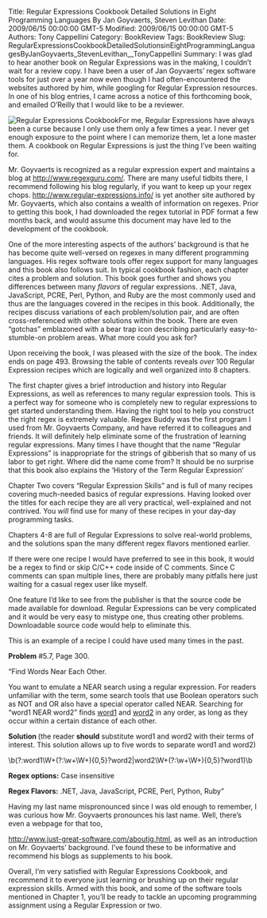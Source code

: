 Title: Regular Expressions Cookbook Detailed Solutions in Eight Programming Languages  By Jan Goyvaerts, Steven Levithan
Date: 2009/06/15 00:00:00 GMT-5
Modified: 2009/06/15 00:00:00 GMT-5
Authors: Tony Cappellini
Category: BookReview
Tags: BookReview
Slug: RegularExpressionsCookbookDetailedSolutionsinEightProgrammingLanguagesByJanGoyvaerts_StevenLevithan__TonyCappellini
Summary: I was glad to hear another book on Regular Expressions was in the making, I couldn’t wait for a review copy. I have been a user of Jan Goyvaerts’ regex software tools for just over a year now even though I had often-encountered the websites authored by him, while googling for Regular Expression resources. In one of his blog entries, I came across a notice of this forthcoming book, and emailed O’Reilly that I would like to be a reviewer. 


<p><img class="image-left" src="../images/2009/RegexCookbook.gif/image_preview" alt="Regular Expressions Cookbook" />For me, Regular Expressions 
have always been a curse because I only use them only a few times a 
year. I never get enough exposure to the point where I can memorize 
them, let a lone master them. A cookbook on Regular Expressions is just 
the thing I’ve been waiting for.</p>
<p>Mr. Goyvaerts is recognized 
as a regular expression expert and maintains a blog at <a href="http://www.regexguru.com/" target="_blank"><u>http://www.regexguru.com/</u></a>. There are many useful tidbits there, 
I recommend following his blog regularly, if you want to keep up your 
regex chops. <a href="http://www.regular-expressions.info/" target="_blank"><u>http://www.regular-expressions.info/</u></a> is yet another site authored by Mr. 
Goyvaerts, which also contains a wealth of information on regexes. Prior 
to getting this book, I had downloaded the regex tutorial in PDF format 
a few months back, and would assume this document may have led to the 
development of the cookbook.</p>
<p>One of the more interesting 
aspects of the authors’ background is that he has become quite well-versed 
on regexes in many different programming languages. His regex software 
tools offer regex support for many languages and this book also follows 
suit. In typical cookbook fashion, each chapter cites a problem and 
solution. This book goes further and shows you differences between many <em>
flavors </em>of regular expressions. .NET, Java, JavaScript, PCRE, Perl, 
Python, and Ruby are the most commonly used and thus are the languages 
covered in the recipes in this book. Additionally, the recipes 
discuss variations of each problem/solution pair, and are often cross-referenced 
with other solutions within the book. There are even “gotchas” emblazoned 
with a bear trap icon describing particularly easy-to-stumble-on problem 
areas. What more could you ask for?</p>
<p>Upon receiving the book, I 
was pleased with the size of the book. The index ends on page 493. 
Browsing the table of contents reveals <em>over</em> 100 Regular Expression 
recipes which are logically and well organized into 8 chapters.</p>
<p>The first chapter gives a brief 
introduction and history into Regular Expressions, as well as references 
to many regular expression tools. This is a perfect way for someone 
who is completely new to regular expressions to get started understanding 
them. Having the right tool to help you construct the right regex is 
extremely valuable. Regex Buddy was the first program I used from Mr. 
Goyvaerts Company, and have referred it to colleagues and friends. It 
will definitely help eliminate some of the frustration of learning regular 
expressions. Many times I have thought that the name “Regular 
Expressions” is inappropriate for the strings of gibberish that so 
many of us labor to get right. Where did the name come from? It should 
be no surprise that this book also explains the ‘History of the Term 
Regular Expression’</p>
<p>Chapter Two covers “Regular 
Expression Skills” and is full of many recipes covering much-needed 
basics of regular expressions. Having looked over the titles for each 
recipe they are all very practical, well-explained and not contrived. 
You <em>will</em> find use for many of these recipes in your day-day programming 
tasks.</p>
<p>Chapters 4-8 are full of Regular 
Expressions to solve real-world problems, and the solutions span the 
many different regex flavors mentioned earlier.</p>
<p>If there were one recipe I 
would have preferred to see in this book, it would be a regex to find 
or skip C/C++ code inside of C comments. Since C comments can span multiple 
lines, there are probably many pitfalls here just waiting for a casual 
regex user like myself.</p>
<p>One feature I’d like to see 
from the publisher is that the source code be made available for download. 
Regular Expressions can be very complicated and it would be very easy 
to mistype one, thus creating other problems. Downloadable source code 
would help to eliminate this.</p>
<p>This is an example of a recipe 
I could have used many times in the past.</p>
<p><strong>Problem</strong> #5.7, Page 300.</p>
<p>“Find Words Near Each Other.</p>
<p>You want to emulate a NEAR 
search using a regular expression. For readers unfamiliar with the term, 
some search tools that use Boolean operators such as NOT and OR also 
have a special operator called NEAR. Searching for “word1 NEAR word2” 
finds <u>word1</u> and <u>word2</u> in any order, as long as they occur 
within a certain distance of each other.</p>
<p><strong>Solution </strong>
(the reader <strong>should</strong> substitute word1 and word2 with their terms 
of interest. This solution allows up to five words to separate word1 
and word2)</p>
<p>\b(?:word1\W+(?:\w+\W+){0,5}?word2|word2\W+(?:\w+\W+){0,5}?word1)\b</p>
<p><strong>Regex 
options:</strong> Case insensitive</p>
<p><strong>Regex 
Flavors:</strong> .NET, Java, JavaScript, PCRE, Perl, Python, Ruby”</p>
<p>Having my last name mispronounced 
since I was old enough to remember, I was curious how Mr. Goyvaerts 
pronounces his last name. Well, there’s even a webpage for that too,</p>
<p><a href="http://www.just-great-software.com/aboutjg.html" target="_blank"><u>http://www.just-great-software.com/aboutjg.html</u></a>, as well as an introduction on Mr. 
Goyvaerts’ background. I’ve found these to be informative and recommend 
his blogs as supplements to his book.</p>
<p>Overall, I’m very satisfied 
with Regular Expressions Cookbook, and recommend it to everyone just 
learning or brushing up on their regular expression skills. Armed with 
this book, and some of the software tools mentioned in Chapter 1, you’ll 
be ready to tackle an upcoming programming assignment using a Regular 
Expression or two.</p>

